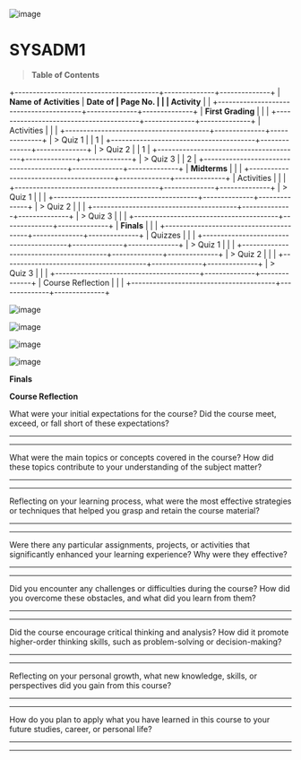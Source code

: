 ![image](https://github.com/user-attachments/assets/8554dca4-1a1f-40a8-894f-d06946f500e8)


# SYSADM1

> **Table of Contents**

+----------------------------------------+--------------+--------------+
| **Name of Activities**                 | **Date of    | **Page No.** |
|                                        | Activity**   |              |
+----------------------------------------+--------------+--------------+
| **First Grading**                      |              |              |
+----------------------------------------+--------------+--------------+
| Activities                             |              |              |
+----------------------------------------+--------------+--------------+
| > Quiz 1                               |              |      1       |
+----------------------------------------+--------------+--------------+
| > Quiz 2                               |              |       1      |
+----------------------------------------+--------------+--------------+
| > Quiz 3                               |              |       2      |
+----------------------------------------+--------------+--------------+
| **Midterms**                           |              |              |
+----------------------------------------+--------------+--------------+
| Activities                             |              |              |
+----------------------------------------+--------------+--------------+
| > Quiz 1                               |              |              |
+----------------------------------------+--------------+--------------+
| > Quiz 2                               |              |              |
+----------------------------------------+--------------+--------------+
| > Quiz 3                               |              |              |
+----------------------------------------+--------------+--------------+
| **Finals**                             |              |              |
+----------------------------------------+--------------+--------------+
| Quizzes                                |              |              |
+----------------------------------------+--------------+--------------+
| > Quiz 1                               |              |              |
+----------------------------------------+--------------+--------------+
| > Quiz 2                               |              |              |
+----------------------------------------+--------------+--------------+
| > Quiz 3                               |              |              |
+----------------------------------------+--------------+--------------+
| Course Reflection                      |              |              |
+----------------------------------------+--------------+--------------+


![image](https://github.com/user-attachments/assets/beab64f3-2bc8-4273-a29c-ba57fd185df6)

![image](https://github.com/user-attachments/assets/118d9812-64e4-40c4-b8a6-8cbd87637d44)
                                                                                     
![image](https://github.com/user-attachments/assets/c4fa89a4-b45d-48be-af64-439847098585)

![image](https://github.com/user-attachments/assets/88d2bede-0842-4ad6-a844-127e01ca2711)


**Finals**

**Course Reflection**

What were your initial expectations for the course? Did the course meet,
exceed, or fall short of these expectations?

  -----------------------------------------------------------------------

  -----------------------------------------------------------------------

What were the main topics or concepts covered in the course? How did
these topics contribute to your understanding of the subject matter?

  -----------------------------------------------------------------------

  -----------------------------------------------------------------------

Reflecting on your learning process, what were the most effective
strategies or techniques that helped you grasp and retain the course
material?

  -----------------------------------------------------------------------

  -----------------------------------------------------------------------

Were there any particular assignments, projects, or activities that
significantly enhanced your learning experience? Why were they
effective?

  -----------------------------------------------------------------------

  -----------------------------------------------------------------------

Did you encounter any challenges or difficulties during the course? How
did you overcome these obstacles, and what did you learn from them?

  -----------------------------------------------------------------------

  -----------------------------------------------------------------------

Did the course encourage critical thinking and analysis? How did it
promote higher-order thinking skills, such as problem-solving or
decision-making?

  -----------------------------------------------------------------------

  -----------------------------------------------------------------------

Reflecting on your personal growth, what new knowledge, skills, or
perspectives did you gain from this course?

  -----------------------------------------------------------------------

  -----------------------------------------------------------------------

How do you plan to apply what you have learned in this course to your
future studies, career, or personal life?

  -----------------------------------------------------------------------

  -----------------------------------------------------------------------
